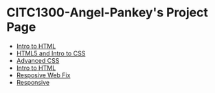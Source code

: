 # CITC1300-Angel-Pankey's Project Page

<ul>
    <li><a href="Intro_to_html/index.html" target="_blank">Intro to HTML</a></li>
    <li><a href="HTML5_intro_to_css/index.html" target="_blank">HTML5 and Intro to CSS</a></li>
    <li><a href="adv_css/index.html" target="_blank">Advanced CSS</a></li>
    <li><a href="Intro_to_html/index.html" target="_blank">Intro to HTML</a></li>
    <li><a href="Responsive_Web/index.html" target="_blank">Resposive Web Fix</a></li>
    <li><a href="responsive/index.html" target="_blank">Responsive</a></li>
</ul>    